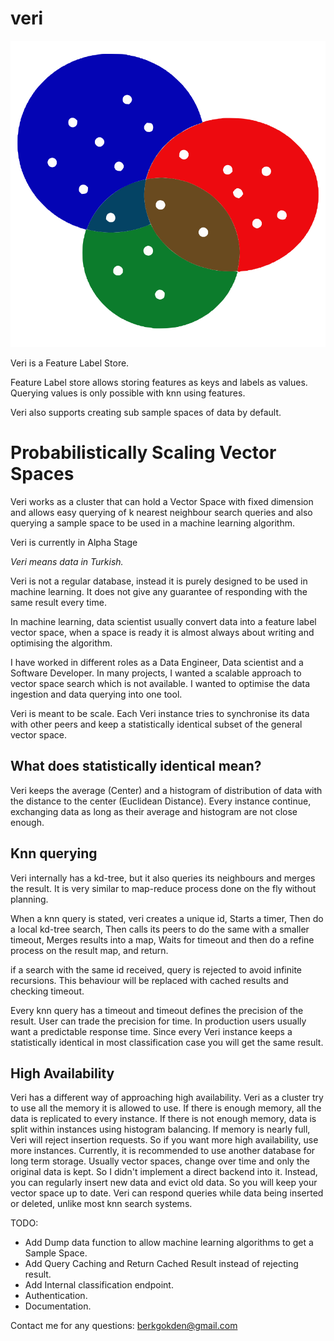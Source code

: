 # veri


![](./resources/verilogo.svg)

Veri is a Feature Label Store.

Feature Label store allows storing features as keys and labels as values.
Querying values is only possible with knn using features.

Veri also supports creating sub sample spaces of data by default.


# Probabilistically Scaling Vector Spaces

Veri works as a cluster that can hold a Vector Space with fixed dimension and allows easy querying of k nearest neighbour search queries and also querying a sample space to be used in a machine learning algorithm.

Veri is currently in Alpha Stage

*Veri means data in Turkish.*

Veri is not a regular database, instead it is purely designed to be used in machine learning. It does not give any guarantee of responding with the same result every time.

In machine learning, data scientist usually convert data into a feature label vector space, when a space is ready it is almost always about writing and optimising the algorithm.

I have worked in different roles as a Data Engineer, Data scientist and a Software Developer. In many projects, I wanted a scalable approach to vector space search which is not available. I wanted to optimise the data ingestion and data querying into one tool.

Veri is meant to be scale. Each Veri instance tries to synchronise its data with other peers and keep a statistically identical subset of the general vector space.

## What does statistically identical mean?

Veri keeps the average (Center) and a histogram of distribution of data with the distance to the center (Euclidean Distance).
Every instance continue, exchanging data as long as their average and histogram are not close enough.

## Knn querying

Veri internally has a kd-tree, but it also queries its neighbours and merges the result. It is very similar to map-reduce process done on the fly without planning.

When a knn query is stated, veri creates a unique id,
Starts a timer,
Then do a local kd-tree search,
Then calls its peers to do the same with a smaller timeout,
Merges results into a map,
Waits for timeout and then do a refine process on the result map,
and return.

if a search with the same id received, query is rejected to avoid infinite recursions. This behaviour will be replaced with cached results and checking timeout.

Every knn query has a timeout and timeout defines the precision of the result. User can trade the precision for time. In production users usually want a predictable response time. Since every Veri instance keeps a statistically identical in most classification case you will get the same result.

## High Availability

Veri has a different way of approaching high availability.
Veri as a cluster try to use all the memory it is allowed to use.
If there is enough memory, all the data is replicated to every instance.
If there is not enough memory, data is split within instances using histogram balancing.
If memory is nearly full, Veri will reject insertion requests.
So if you want more high availability, use more instances.
Currently, it is recommended to use another database for long term storage. Usually vector spaces, change over time and only the original data is kept. So I didn't implement a direct backend into it. Instead, you can regularly insert new data and evict old data. So you will keep your vector space up to date. Veri can respond queries while data being inserted or deleted, unlike most knn search systems.

TODO:
- Add Dump data function to allow machine learning algorithms to get a Sample Space.
- Add Query Caching and Return Cached Result instead of rejecting result.
- Add Internal classification endpoint.
- Authentication.
- Documentation.

Contact me for any questions: berkgokden@gmail.com
